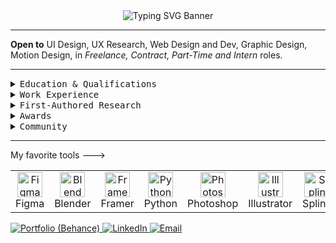 <!-- Animated SVG Banner: UX + Data Science (Monospace Headings) -->

<div align="center">
  <!-- Greyscale, white, and black banner for UX + Data Science -->
  <img src="https://readme-typing-svg.demolab.com?font=JetBrains+Mono&pause=1000&color=000000,ffffff,888888&width=700&lines=[(UX)+%2B+(Data+Science)]+%3D+[Remarkable+Products];" alt="Typing SVG Banner" />
</div>

---

<b>Open to</b> UI Design, UX Research, Web Design and Dev, Graphic Design, Motion Design, in <i>Freelance, Contract, Part-Time and Intern</i> roles.

---

<details>
<summary><tt>Education & Qualifications</tt></summary>

<ul>
<li>MIT Institute of Design, Pune (B.Des in User Experience Design, 2023–2027)</li>
<li>IIT Madras (B.S in Data Science & Applications, 2024–2028) (Parallel Degree)</li>
<li>Polygon School Of Design (2022) | THiNC Institute of Design (2021)</li>
<li><b>Certificates</b>: 4/7 Courses of Google UX Design (Coursera, 2022) | Blender 3D and Substance Painter (Udemy, 2022) | Adobe Creative Suite (Colorcode, 2022) | Graphic Design (Kaarwan, 2022) | AutoCAD (ACADD, 2022)</li>
</ul>
</details>

<details>
<summary><tt>Work Experience</tt></summary>
<ul>
<li> - - - - - - - - - - - - <tt>4.5+ Years | 74+ Projects </tt> </li>
<div>
  <img src="https://uxwing.com/wp-content/themes/uxwing/download/brands-and-social-media/perplexity-ai-icon.png" width="18" style="vertical-align:middle;" alt="Perplexity" /> Perplexity - Growth Partner (2025 till Present)
</div>
<div>
  <img src="https://encrypted-tbn0.gstatic.com/images?q=tbn:ANd9GcSYH0t_lj5cLdc1TlmJVBBOPeXDHKGqaIK7nQ&s" width="18" style="vertical-align:middle;" alt="Wilson Wings" /> Wilson Wings - Founding UX Research Intern of Travlo (2025)
</div>
<div>
  <img src="https://encrypted-tbn0.gstatic.com/images?q=tbn:ANd9GcTK0HLiffPw0HWJ0sR3bLLJNVfBFCnJXLjMOg&s" width="18" style="vertical-align:middle;" alt="XIRCLS" /> XIRCLS - B2B UX Design Intern (2024)
</div>
<div>
  <img src="https://pbs.twimg.com/profile_images/1441796976916393998/TJd7yOJD_400x400.jpg" width="18" style="vertical-align:middle;" alt="GreenBhumi" /> GreenBhumi - Co-head of Design (2024)
</div>
<div>
  <img src="https://media.licdn.com/dms/image/v2/D560BAQEMilR_wBRNpw/company-logo_100_100/company-logo_100_100/0/1666347917743/entitydesignstudio_logo?e=1760572800&v=beta&t=8nYbwgmT9sw15UQ_SW5KcI6DsvFeBu3c2TFupKwfg6Q" width="18" style="vertical-align:middle;" alt="Entity Design Studio" /> Entity Design Studio - Part-Time Design Contractor (2020–2023)
</div>
</ul>
</details>

<details>
<summary><tt>First-Authored Research</tt></summary>

<ul>
<li>
  The Collaborative Interplay Between Data Science and UX Research (Nature, ICoRD'25 Full-Podium, IIT Hyderabad)
  <a href="https://link.springer.com/chapter/10.1007/978-981-96-5503-8_12"><b>[Access Paper]</b></a>
</li>
<li>
  On the Evolution of User Experience Design, with Artificial Intelligence and Machine Learning (Nature, ICoRD '25 Full-Podium, IIT Hyderabad)
  <a href="https://link.springer.com/chapter/10.1007/978-981-96-5503-8_20"><b>[Access Paper]</b></a>
</li>
<li>
  AI-Driven Design Future: Preparing the Design Learner in an Era of Artificial Intelligence (Nature, FDE'24, IIT Delhi)
  <a href="https://link.springer.com/chapter/10.1007/978-981-97-9210-8_34"><b>[Access Paper]</b></a>
</li>
<li>
  Beyond the Turing Test: Assessing the Authenticity of AI-Generated Qualitative Data in HCI (2025)
</li>
<li>
  How Hyper-Personalisation Shapes User Exposure to Diverse Content (Ongoing)
</li>
</ul>
</details>

<details>
<summary><tt>Awards</tt></summary>

<ul>
<li>Samsung Agentic AI Design Hackathon 1st Place (MIT ADT Pune, 2025)</li>
<li>ArchCult Product Design 3rd place (NIT Trichy, 2022)</li>
<li>Club Mathematica District Finals (NIT Calicut, 2019)</li>
<li>Digital Technologies Credit (UNSW Australia, 2015)</li>
<li>Computer Skills Distinction (UNSW Australia, 2013)</li>
</ul>
</details>

<details>
<summary><tt>Community</tt></summary>

<ul>
<li>Google Maps Local Guide (150K+ views, 75+ contributions)</li>
<li>Quora Contributor: 200+ answers, 600K+ views</li>
</ul>
</details>

---

My favorite tools --->

<table>
  <tr>
    <td align="center"><img src="https://cdn.jsdelivr.net/gh/devicons/devicon/icons/figma/figma-original.svg" width="40" alt="Figma"/><br>Figma</td>
    <td align="center"><img src="https://cdn.jsdelivr.net/gh/devicons/devicon/icons/blender/blender-original.svg" width="40" alt="Blender"/><br>Blender</td>
    <td align="center"><img src="https://pbs.twimg.com/media/FuBpfeOaUAAOKsI.jpg" width="40" alt="Framer"/><br>Framer</td>
    <td align="center"><img src="https://camo.githubusercontent.com/740b035ed7f2f9a189b337373e57b98f8c3d61d2fbbb7d7872a6563646a20abc/68747470733a2f2f74656368737461636b2d67656e657261746f722e76657263656c2e6170702f707974686f6e2d69636f6e2e737667" width="40" alt="Python"/><br>Python</td>
    <td align="center"><img src="https://upload.wikimedia.org/wikipedia/commons/thumb/a/af/Adobe_Photoshop_CC_icon.svg/500px-Adobe_Photoshop_CC_icon.svg.png" width="40" alt="Photoshop"/><br>Photoshop</td>
    <td align="center"><img src="https://upload.wikimedia.org/wikipedia/commons/thumb/f/fb/Adobe_Illustrator_CC_icon.svg/2101px-Adobe_Illustrator_CC_icon.svg.png" width="40" alt="Illustrator"/><br>Illustrator</td>
    <td align="center"><img src="https://spline.design/_next/image?url=%2F_next%2Fstatic%2Fmedia%2Fspline_logo.647803e0.png&w=128&q=75" width="40" alt="Spline"/><br>Spline</td>
    <td align="center"><img src="https://cdn.jsdelivr.net/gh/devicons/devicon/icons/html5/html5-original.svg" width="40" alt="HTML5"/><br>HTML5</td>
    <td align="center"><img src="https://cdn.jsdelivr.net/gh/devicons/devicon/icons/css3/css3-original.svg" width="40" alt="CSS3"/><br>CSS3</td>
    <td align="center"><img src="https://camo.githubusercontent.com/9f44b299b7e1173e15c41a2bb04863ca5e78c81ab947283d3b6f6475871b8f60/68747470733a2f2f74656368737461636b2d67656e657261746f722e76657263656c2e6170702f6a732d69636f6e2e737667" width="40" alt="JavaScript"/><br>JavaScript</td>
    <td align="center"><img src="https://upload.wikimedia.org/wikipedia/commons/thumb/4/40/Adobe_Premiere_Pro_CC_icon.svg/500px-Adobe_Premiere_Pro_CC_icon.svg.png" width="40" alt="Premiere Pro"/><br>PremierePro</td>
    <td align="center"><img src="https://www.pngkey.com/png/full/764-7646559_davinci-resolve-4-davinci-resolve-icon-png.png" width="40" alt="Davinci Resolve"/><br>DavinciResolve</td>
    <td align="center"><img src="https://cdn.jsdelivr.net/gh/devicons/devicon/icons/vscode/vscode-original.svg" width="40" alt="VSCode"/><br>VSCode</td>
    <td align="center"><img src="https://cdn.jsdelivr.net/gh/devicons/devicon/icons/notion/notion-original.svg" width="40" alt="Notion"/><br>Notion</td>
    <td align="center"><img src="https://avatars.githubusercontent.com/u/21099005?s=280&v=4" width="40" alt="ProtoPie"/><br>ProtoPie</td>
    <td align="center"><img src="https://f.hellowork.com/bdmtools/2024/02/Logo-Jitter-150x150.png" width="40" alt="Jitter"/><br>Jitter</td>
    <td align="center"><img src="https://upload.wikimedia.org/wikipedia/commons/b/b5/Google_ai_studio_logo.png" width="40" alt="GoogleAIStudio"/><br>AIStudio</td>
    <td align="center"><img src="https://imgs.search.brave.com/LY7qyCUaRbJIsJSNLu0frQhblxtCWxRnUju6po1CebM/rs:fit:860:0:0:0/g:ce/aHR0cHM6Ly93d3cu/cG5nYXJ0cy5jb20v/ZmlsZXMvOC9HaXRo/dWItTG9nby1GcmVl/LVBORy1JbWFnZS5w/bmc" width="40" alt="GitHub"/><br>GitHub</td>
    <td align="center"><img src="https://cdn.jsdelivr.net/gh/devicons/devicon/icons/androidstudio/androidstudio-original.svg" width="40" alt="AndroidIDE"/><br>AndroidIDE</td>
    <td align="center"><img src="https://cdn.jsdelivr.net/gh/devicons/devicon/icons/xcode/xcode-original.svg" width="40" alt="Xcode"/><br>Xcode</td>
    <td align="center"><img src="https://cdn.jsdelivr.net/gh/devicons/devicon/icons/slack/slack-original.svg" width="40" alt="Slack"/><br>Slack</td>
  </tr>
</table>


<a href="https://be.net/navaneethsankar">
  <img src="https://img.shields.io/badge/Portfolio-be.net/navaneethsankar-4FC3F7?logo=behance&logoColor=white" alt="Portfolio (Behance)" />
</a>
<a href="https://linkedin.com/in/navaneeth-sankar-k-p">
  <img src="https://img.shields.io/badge/LinkedIn-Navaneeth%20Sankar%20K.P-blue?logo=linkedin" alt="LinkedIn" />
</a>
<a href="mailto:nave.ethan1337@gmail.com">
  <img src="https://img.shields.io/badge/Email-nave.ethan1337%40gmail.com-154284?logo=data:image/svg+xml;base64,PHN2ZyBmaWxsPSJ3aGl0ZSIgdmlld0JveD0iMCAwIDI0IDI0IiB4bWxucz0iaHR0cDovL3d3dy53My5vcmcvMjAwMC9zdmciPjxnIGRhdGEtbmFtZT0iTGF5ZXIgMiI+PHJlY3Qgd2lkdGg9IjIwIiBoZWlnaHQ9IjE2IiB4PSIyIiB5PSI0IiByeD0iMyIgZmlsbD0ibm9uZSIgc3Ryb2tlPSJ3aGl0ZSIgc3Ryb2tlLXdpZHRoPSIyIi8+PHBhdGggZD0iTTQgOCAxMiAxNC44IDIgNiIvPjxwYXRoIGQ9Ik0yMCA4IDEyIDE0LjggMjIgNiIvPjxsaW5lIHgxPSI0IiB5MT0iOCIgeDI9IjIwIiB5Mj0iOCIgc3Ryb2tlPSJ3aGl0ZSIgc3Ryb2tlLXdpZHRoPSIyIi8+PC9nPjwvc3ZnPg==" alt="Email" />
</a>
